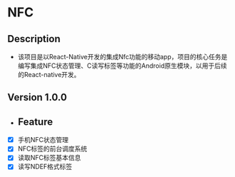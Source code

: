 # NFC
## Description
- 该项目是以React-Native开发的集成Nfc功能的移动app，项目的核心任务是编写集成NFC状态管理、C读写标签等功能的Android原生模块，以用于后续的React-native开发。
## Version 1.0.0

- ## Feature
- [x] 手机NFC状态管理
- [x] NFC标签的前台调度系统
- [x] 读取NFC标签基本信息
- [x] 读写NDEF格式标签
